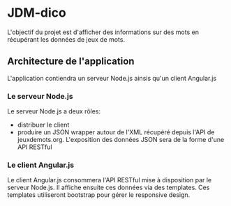 # JDM-dico
L'objectif du projet est d'afficher des informations sur des mots en récupérant les données de jeux de mots.

## Architecture de l'application
L'application contiendra un serveur Node.js ainsis qu'un client Angular.js

### Le serveur Node.js
Le serveur Node.js a deux rôles:
- distribuer le client
- produire un JSON wrapper autour de l'XML récupéré depuis l'API de jeuxdemots.org. L'exposition des données JSON sera de la forme d'une API RESTful

### Le client Angular.js
Le client Angular.js consommera l'API RESTful mise à disposition par le serveur Node.js. Il affiche ensuite ces données via des templates. Ces templates utiliseront bootstrap pour gérer le responsive design.
